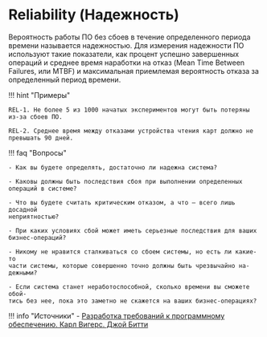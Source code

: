 # Reliability (Надежность)

Вероятность работы ПО без сбоев в течение определенного периода времени называется надежностью.
Для измерения надежности ПО используют такие показатели, как процент успешно завершенных операций и среднее время наработки на отказ
(Mean Time Between Failures, или MTBF) и максимальная приемлемая вероятность отказа за определенный период времени.

!!! hint "Примеры" 

    REL-1. Не более 5 из 1000 начатых экспериментов могут быть потеряны из-за сбоев ПО.

    REL-2. Среднее время между отказами устройства чтения карт должно не превышать 90 дней.

!!! faq "Вопросы"

    - Как вы будете определять, достаточно ли надежна система?

    - Каковы должны быть последствия сбоя при выполнении определенных
    операций в системе?

    - Что вы будете считать критическим отказом, а что — всего лишь досадной
    неприятностью?

    - При каких условиях сбой может иметь серьезные последствия для ваших
    бизнес-операций?

    - Никому не нравится сталкиваться со сбоем системы, но есть ли какие-то
    части системы, которые совершенно точно должны быть чрезвычайно на-
    дежными?

    - Если система станет неработоспособной, сколько времени вы сможете обой-
    тись без нее, пока это заметно не скажется на ваших бизнес-операциях?

!!! info "Источники"
    - [Разработка требований к программному обеспечению. Карл Вигерс. Джой Битти](https://www.yakaboo.ua/ua/razrabotka-trebovanij-k-programmnomu-obespecheniju-3-e-izd-dopolnennoe.html)
